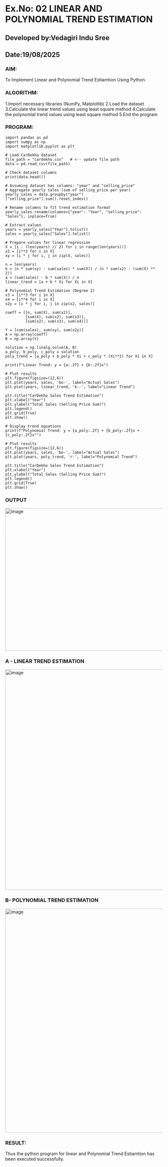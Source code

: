 # Ex.No: 02 LINEAR AND POLYNOMIAL TREND ESTIMATION
## Developed by:Vedagiri Indu Sree
## Date:19/08/2025
### AIM:
To Implement Linear and Polynomial Trend Estiamtion Using Python.

### ALGORITHM:
1.Import necessary libraries (NumPy, Matplotlib)
2.Load the dataset
3.Calculate the linear trend values using least square method
4.Calculate the polynomial trend values using least square method
5.End the program
### PROGRAM:
```
import pandas as pd
import numpy as np
import matplotlib.pyplot as plt

# Load CarDekho dataset
file_path = "cardekho.csv"   # <-- update file path
data = pd.read_csv(file_path)

# Check dataset columns
print(data.head())

# Assuming dataset has columns: "year" and "selling_price"
# Aggregate yearly sales (sum of selling_price per year)
yearly_sales = data.groupby("year")["selling_price"].sum().reset_index()

# Rename columns to fit trend estimation format
yearly_sales.rename(columns={"year": "Year", "selling_price": "Sales"}, inplace=True)

# Extract values
years = yearly_sales["Year"].tolist()
sales = yearly_sales["Sales"].tolist()

# Prepare values for linear regression
X = [i - (len(years) // 2) for i in range(len(years))]
x2 = [i**2 for i in X]
xy = [i * j for i, j in zip(X, sales)]

n = len(years)
b = (n * sum(xy) - sum(sales) * sum(X)) / (n * sum(x2) - (sum(X) ** 2))
a = (sum(sales) - b * sum(X)) / n
linear_trend = [a + b * Xi for Xi in X]

# Polynomial Trend Estimation (Degree 2)
x3 = [i**3 for i in X]
x4 = [i**4 for i in X]
x2y = [i * j for i, j in zip(x2, sales)]

coeff = [[n, sum(X), sum(x2)],
         [sum(X), sum(x2), sum(x3)],
         [sum(x2), sum(x3), sum(x4)]]

Y = [sum(sales), sum(xy), sum(x2y)]
A = np.array(coeff)
B = np.array(Y)

solution = np.linalg.solve(A, B)
a_poly, b_poly, c_poly = solution
poly_trend = [a_poly + b_poly * Xi + c_poly * (Xi**2) for Xi in X]
```
```# Display trend equations
print(f"Linear Trend: y = {a:.2f} + {b:.2f}x")

# Plot results
plt.figure(figsize=(12,6))
plt.plot(years, sales, 'bo-', label="Actual Sales")
plt.plot(years, linear_trend, 'k--', label="Linear Trend")

plt.title("CarDekho Sales Trend Estimation")
plt.xlabel("Year")
plt.ylabel("Total Sales (Selling Price Sum)")
plt.legend()
plt.grid(True)
plt.show()
```
```
# Display trend equations
print(f"Polynomial Trend: y = {a_poly:.2f} + {b_poly:.2f}x + {c_poly:.2f}x²")

# Plot results
plt.figure(figsize=(12,6))
plt.plot(years, sales, 'bo-', label="Actual Sales")
plt.plot(years, poly_trend, 'r-', label="Polynomial Trend")

plt.title("CarDekho Sales Trend Estimation")
plt.xlabel("Year")
plt.ylabel("Total Sales (Selling Price Sum)")
plt.legend()
plt.grid(True)
plt.show()
```
### OUTPUT
<img width="836" height="457" alt="image" src="https://github.com/user-attachments/assets/bf9a4357-0ec7-4ae6-a4dc-46471b6aa872" />

### A - LINEAR TREND ESTIMATION
<img width="1243" height="706" alt="image" src="https://github.com/user-attachments/assets/0a7f4a39-c692-4915-9b40-0f7065cd154a" />

### B- POLYNOMIAL TREND ESTIMATION
<img width="1267" height="717" alt="image" src="https://github.com/user-attachments/assets/75b5e3d5-43d5-4834-ad74-aafa1868b123" />

### RESULT:
Thus the python program for linear and Polynomial Trend Estiamtion has been executed successfully.
